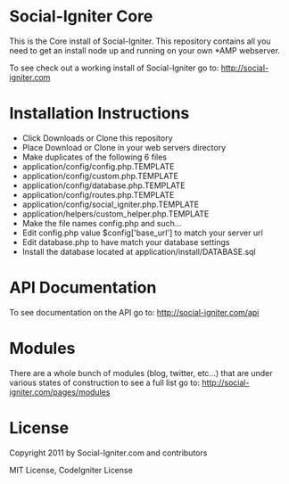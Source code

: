Social-Igniter Core
===================

This is the Core install of Social-Igniter. This repository contains all you need to get an install node up and running on your own *AMP webserver.

To see check out a working install of Social-Igniter go to: http://social-igniter.com

Installation Instructions
=========================

* Click Downloads or Clone this repository
* Place Download or Clone in your web servers directory 
* Make duplicates of the following 6 files
* application/config/config.php.TEMPLATE
* application/config/custom.php.TEMPLATE
* application/config/database.php.TEMPLATE
* application/config/routes.php.TEMPLATE
* application/config/social_igniter.php.TEMPLATE
* application/helpers/custom_helper.php.TEMPLATE
* Make the file names config.php and such...
* Edit config.php value $config['base_url'] to match your server url
* Edit database.php to have match your database settings
* Install the database located at application/install/DATABASE.sql

API Documentation
================

To see documentation on the API go to: http://social-igniter.com/api

Modules
=======

There are a whole bunch of modules (blog, twitter, etc...) that are under various states of construction to see a full list go to: http://social-igniter.com/pages/modules

License
=======

Copyright 2011 by Social-Igniter.com and contributors

MIT License, CodeIgniter License